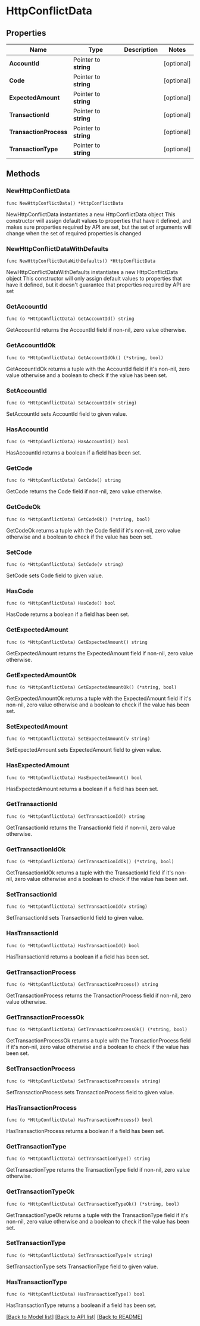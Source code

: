 # HttpConflictData

## Properties

Name | Type | Description | Notes
------------ | ------------- | ------------- | -------------
**AccountId** | Pointer to **string** |  | [optional] 
**Code** | Pointer to **string** |  | [optional] 
**ExpectedAmount** | Pointer to **string** |  | [optional] 
**TransactionId** | Pointer to **string** |  | [optional] 
**TransactionProcess** | Pointer to **string** |  | [optional] 
**TransactionType** | Pointer to **string** |  | [optional] 

## Methods

### NewHttpConflictData

`func NewHttpConflictData() *HttpConflictData`

NewHttpConflictData instantiates a new HttpConflictData object
This constructor will assign default values to properties that have it defined,
and makes sure properties required by API are set, but the set of arguments
will change when the set of required properties is changed

### NewHttpConflictDataWithDefaults

`func NewHttpConflictDataWithDefaults() *HttpConflictData`

NewHttpConflictDataWithDefaults instantiates a new HttpConflictData object
This constructor will only assign default values to properties that have it defined,
but it doesn't guarantee that properties required by API are set

### GetAccountId

`func (o *HttpConflictData) GetAccountId() string`

GetAccountId returns the AccountId field if non-nil, zero value otherwise.

### GetAccountIdOk

`func (o *HttpConflictData) GetAccountIdOk() (*string, bool)`

GetAccountIdOk returns a tuple with the AccountId field if it's non-nil, zero value otherwise
and a boolean to check if the value has been set.

### SetAccountId

`func (o *HttpConflictData) SetAccountId(v string)`

SetAccountId sets AccountId field to given value.

### HasAccountId

`func (o *HttpConflictData) HasAccountId() bool`

HasAccountId returns a boolean if a field has been set.

### GetCode

`func (o *HttpConflictData) GetCode() string`

GetCode returns the Code field if non-nil, zero value otherwise.

### GetCodeOk

`func (o *HttpConflictData) GetCodeOk() (*string, bool)`

GetCodeOk returns a tuple with the Code field if it's non-nil, zero value otherwise
and a boolean to check if the value has been set.

### SetCode

`func (o *HttpConflictData) SetCode(v string)`

SetCode sets Code field to given value.

### HasCode

`func (o *HttpConflictData) HasCode() bool`

HasCode returns a boolean if a field has been set.

### GetExpectedAmount

`func (o *HttpConflictData) GetExpectedAmount() string`

GetExpectedAmount returns the ExpectedAmount field if non-nil, zero value otherwise.

### GetExpectedAmountOk

`func (o *HttpConflictData) GetExpectedAmountOk() (*string, bool)`

GetExpectedAmountOk returns a tuple with the ExpectedAmount field if it's non-nil, zero value otherwise
and a boolean to check if the value has been set.

### SetExpectedAmount

`func (o *HttpConflictData) SetExpectedAmount(v string)`

SetExpectedAmount sets ExpectedAmount field to given value.

### HasExpectedAmount

`func (o *HttpConflictData) HasExpectedAmount() bool`

HasExpectedAmount returns a boolean if a field has been set.

### GetTransactionId

`func (o *HttpConflictData) GetTransactionId() string`

GetTransactionId returns the TransactionId field if non-nil, zero value otherwise.

### GetTransactionIdOk

`func (o *HttpConflictData) GetTransactionIdOk() (*string, bool)`

GetTransactionIdOk returns a tuple with the TransactionId field if it's non-nil, zero value otherwise
and a boolean to check if the value has been set.

### SetTransactionId

`func (o *HttpConflictData) SetTransactionId(v string)`

SetTransactionId sets TransactionId field to given value.

### HasTransactionId

`func (o *HttpConflictData) HasTransactionId() bool`

HasTransactionId returns a boolean if a field has been set.

### GetTransactionProcess

`func (o *HttpConflictData) GetTransactionProcess() string`

GetTransactionProcess returns the TransactionProcess field if non-nil, zero value otherwise.

### GetTransactionProcessOk

`func (o *HttpConflictData) GetTransactionProcessOk() (*string, bool)`

GetTransactionProcessOk returns a tuple with the TransactionProcess field if it's non-nil, zero value otherwise
and a boolean to check if the value has been set.

### SetTransactionProcess

`func (o *HttpConflictData) SetTransactionProcess(v string)`

SetTransactionProcess sets TransactionProcess field to given value.

### HasTransactionProcess

`func (o *HttpConflictData) HasTransactionProcess() bool`

HasTransactionProcess returns a boolean if a field has been set.

### GetTransactionType

`func (o *HttpConflictData) GetTransactionType() string`

GetTransactionType returns the TransactionType field if non-nil, zero value otherwise.

### GetTransactionTypeOk

`func (o *HttpConflictData) GetTransactionTypeOk() (*string, bool)`

GetTransactionTypeOk returns a tuple with the TransactionType field if it's non-nil, zero value otherwise
and a boolean to check if the value has been set.

### SetTransactionType

`func (o *HttpConflictData) SetTransactionType(v string)`

SetTransactionType sets TransactionType field to given value.

### HasTransactionType

`func (o *HttpConflictData) HasTransactionType() bool`

HasTransactionType returns a boolean if a field has been set.


[[Back to Model list]](../README.md#documentation-for-models) [[Back to API list]](../README.md#documentation-for-api-endpoints) [[Back to README]](../README.md)


